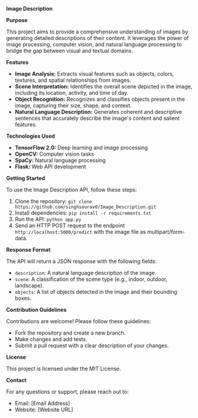 **Image Description**

**Purpose**

This project aims to provide a comprehensive understanding of images by generating detailed descriptions of their content. It leverages the power of image processing, computer vision, and natural language processing to bridge the gap between visual and textual domains.

**Features**

* **Image Analysis:** Extracts visual features such as objects, colors, textures, and spatial relationships from images.
* **Scene Interpretation:** Identifies the overall scene depicted in the image, including its location, activity, and time of day.
* **Object Recognition:** Recognizes and classifies objects present in the image, capturing their size, shape, and context.
* **Natural Language Description:** Generates coherent and descriptive sentences that accurately describe the image's content and salient features.

**Technologies Used**

* **TensorFlow 2.0:** Deep learning and image processing
* **OpenCV:** Computer vision tasks
* **SpaCy:** Natural language processing
* **Flask:** Web API development

**Getting Started**

To use the Image Description API, follow these steps:

1. Clone the repository: `git clone https://github.com/singhsourav0/Image_Description.git`
2. Install dependencies: `pip install -r requirements.txt`
3. Run the API: `python app.py`
4. Send an HTTP POST request to the endpoint `http://localhost:5000/predict` with the image file as multipart/form-data.

**Response Format**

The API will return a JSON response with the following fields:

* `description`: A natural language description of the image.
* `scene`: A classification of the scene type (e.g., indoor, outdoor, landscape).
* `objects`: A list of objects detected in the image and their bounding boxes.

**Contribution Guidelines**

Contributions are welcome! Please follow these guidelines:

* Fork the repository and create a new branch.
* Make changes and add tests.
* Submit a pull request with a clear description of your changes.

**License**

This project is licensed under the MIT License.

**Contact**

For any questions or support, please reach out to:

* Email: [Email Address]
* Website: [Website URL]
